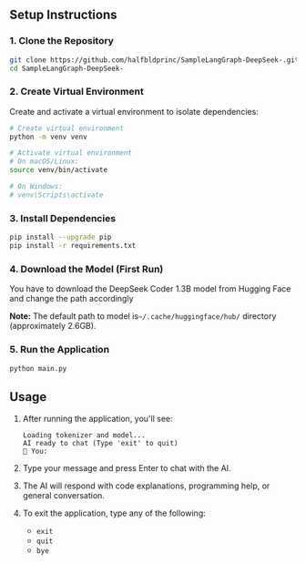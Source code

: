 
## Setup Instructions

### 1. Clone the Repository

```bash
git clone https://github.com/halfbldprinc/SampleLangGraph-DeepSeek-.git
cd SampleLangGraph-DeepSeek-
```

### 2. Create Virtual Environment

Create and activate a virtual environment to isolate dependencies:

```bash
# Create virtual environment
python -m venv venv

# Activate virtual environment
# On macOS/Linux:
source venv/bin/activate

# On Windows:
# venv\Scripts\activate
```

### 3. Install Dependencies

```bash
pip install --upgrade pip
pip install -r requirements.txt
```

### 4. Download the Model (First Run)

You have to download the DeepSeek Coder 1.3B model from Hugging Face and change the path accordingly

**Note:** The default path to model is`~/.cache/huggingface/hub/` directory (approximately 2.6GB).

### 5. Run the Application

```bash
python main.py
```

## Usage

1. After running the application, you'll see:
   ```
   Loading tokenizer and model...
   AI ready to chat (Type 'exit' to quit)
   👤 You: 
   ```

2. Type your message and press Enter to chat with the AI.

3. The AI will respond with code explanations, programming help, or general conversation.

4. To exit the application, type any of the following:
   - `exit`
   - `quit` 
   - `bye`

